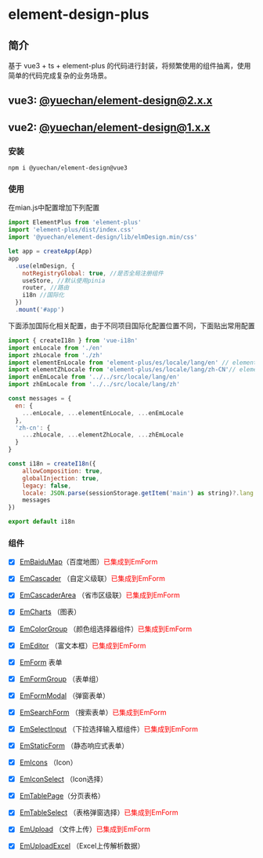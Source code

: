 # element-design-plus
## 简介
基于 vue3 + ts + element-plus  的代码进行封装，将频繁使用的组件抽离，使用简单的代码完成复杂的业务场景。
## vue3: [@yuechan/element-design@2.x.x](https://github.com/cy19734682/element-design-plus.git)
## vue2: [@yuechan/element-design@1.x.x](https://github.com/cy19734682/element-design.git)
### 安装
````
npm i @yuechan/element-design@vue3
````
### 使用
在mian.js中配置增加下列配置
````javascript
import ElementPlus from 'element-plus'
import 'element-plus/dist/index.css'
import '@yuechan/element-design/lib/elmDesign.min/css'

let app = createApp(App)
app
  .use(elmDesign, {
    notRegistryGlobal: true, //是否全局注册组件
    useStore, //默认使用pinia
    router, //路由
    i18n //国际化
  })
  .mount('#app')
````
下面添加国际化相关配置，由于不同项目国际化配置位置不同，下面贴出常用配置
````javascript
import { createI18n } from 'vue-i18n'
import enLocale from './en'
import zhLocale from './zh'
import elementEnLocale from 'element-plus/es/locale/lang/en' // element-ui lang
import elementZhLocale from 'element-plus/es/locale/lang/zh-CN'// element-ui lang
import enEmLocale from '../../src/locale/lang/en'
import zhEmLocale from '../../src/locale/lang/zh'

const messages = {
  en: {
    ...enLocale, ...elementEnLocale, ...enEmLocale
  },
  'zh-cn': {
    ...zhLocale, ...elementZhLocale, ...zhEmLocale
  }
}

const i18n = createI18n({
    allowComposition: true,
    globalInjection: true,
    legacy: false,
    locale: JSON.parse(sessionStorage.getItem('main') as string)?.lang || 'zh-cn',
    messages
})

export default i18n

````
### 组件
- [x] [EmBaiduMap](./src/components/EmBaiduMap/README.md)（百度地图）<font color='#FF0000'>已集成到EmForm</font>
- [x] [EmCascader](./src/components/EmCascader/README.md) （自定义级联）<font color='#FF0000'>已集成到EmForm</font>
- [x] [EmCascaderArea](./src/components/EmCascaderArea/README.md) （省市区级联）<font color='#FF0000'>已集成到EmForm</font>
- [x] [EmCharts](./src/components/EmCharts/README.md) （图表）
- [x] [EmColorGroup](./src/components/EmColorGroup/README.md) （颜色组选择器组件）<font color='#FF0000'>已集成到EmForm</font>
- [x] [EmEditor](./src/components/EmEditor/README.md) （富文本框）<font color='#FF0000'>已集成到EmForm</font>
- [x] [EmForm](./src/components/EmForm/README.md) 表单
- [x] [EmFormGroup](./src/components/EmFormGroup/README.md) （表单组）
- [x] [EmFormModal](./src/components/EmFormModal/README.md) （弹窗表单）
- [x] [EmSearchForm](./src/components/EmSearchForm/README.md) （搜索表单）<font color='#FF0000'>已集成到EmForm</font>
- [x] [EmSelectInput](./src/components/EmSelectInput/README.md) （下拉选择输入框组件）<font color='#FF0000'>已集成到EmForm</font>
- [x] [EmStaticForm](./src/components/EmStaticForm/README.md) （静态响应式表单）
- [x] [EmIcons](./src/components/EmIcons/README.md) （Icon）
- [x] [EmIconSelect](./src/components/EmIconSelect/README.md) （Icon选择）
- [x] [EmTablePage](./src/components/EmTablePage/README.md)（分页表格）
- [x] [EmTableSelect](./src/components/EmTableSelect/README.md) （表格弹窗选择）<font color='#FF0000'>已集成到EmForm</font>
- [x] [EmUpload](./src/components/EmUpload/README.md) （文件上传）<font color='#FF0000'>已集成到EmForm</font>
- [x] [EmUploadExcel](./src/components/EmUploadExcel/README.md) （Excel上传解析数据）


